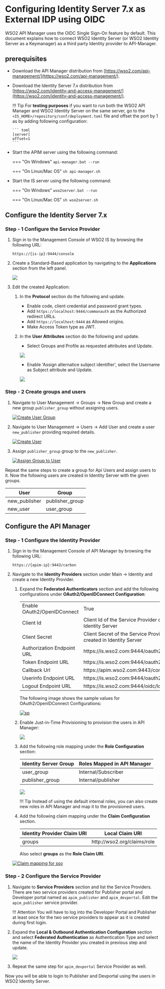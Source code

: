 # Configuring Identity Server 7.x as External IDP using OIDC

WSO2 API Manager uses the OIDC Single Sign-On feature by default. This document explains how to connect WSO2 Identity Server (or WSO2 Identity Server as a Keymanager) as a third party Identity provider to API-Manager.

## prerequisites

-   Download the API Manager distribution from [https://wso2.com/api-management/](https://wso2.com/api-management/).
-   Download the Identity Server 7.x distribution from [https://wso2.com/identity-and-access-management/](https://wso2.com/identity-and-access-management/).

    !!! Tip
        For **testing purposes** if you want to run both the WSO2 API Manager and WSO2 Identity Server on the same server, go to the `<IS_HOME>/repository/conf/deployment.toml` file and offset the port by 1 as by adding following configuration:

        ``` toml
        [server]
        offset=1
        ```

-   Start the APIM server using the following command:

    === "On Windows"
        ```
        api-manager.bat --run
        ```

    === "On Linux/Mac OS"
        ```
        sh api-manager.sh
        ```

-   Start the IS server using the following command:

    === "On Windows"
        ```
        wso2server.bat --run
        ```

    === "On Linux/Mac OS"
        ```
        sh wso2server.sh
        ```

## Configure the Identity Server 7.x

### Step - 1 Configure the Service Provider

1.  Sign in to the Management Console of WSO2 IS by browsing the following URL:  

    ```
    https://{is-ip}:9444/console
    ```

2.  Create a Standard-Based application by navigating to the **Applications** section from the left panel.

    [![]({{base_path}}/assets/img/setup-and-install/create-standard-app-in-is7.png)]({{base_path}}/assets/img/setup-and-install/create-standard-app-in-is7.png)

3.  Edit the created Application:

    1.  In the **Protocol** section do the following and update.

        - Enable code, client credential and password grant types.
        - Add `https://localhost:9444/commonauth` as the Authorized redirect URLs.
        - Add `https://localhost:9444` as Allowed origins.
        - Make Access Token type as JWT.

    2.  In the **User Attributes** section do the following and update.

        - Select Groups and Profile as requested attributes and Update.

        [![]({{base_path}}/assets/img/setup-and-install/set-user-attributes-to-ass-in-is7.png)]({{base_path}}/assets/img/setup-and-install/set-user-attributes-to-ass-in-is7.png)

        - Enable 'Assign alternatice subject identifier', select the Username as Subject attribute and Update.

        [![]({{base_path}}/assets/img/setup-and-install/set-subject-attributes-to-ass-in-is7.png)]({{base_path}}/assets/img/setup-and-install/set-subject-attributes-to-ass-in-is7.png)

### Step - 2 Create groups and users

1. Navigate to User Management → Groups → New Group and create a new group `publisher_group` without assigning users.

    [![Create User Group]({{base_path}}/assets/img/setup-and-install/create-group-in-is7.png)]({{base_path}}/assets/img/setup-and-install/create-group-in-is7.png)

2. Navigate to User Management → Users → Add User and create a user `new_publisher` providing required details.

    [![Create User]({{base_path}}/assets/img/setup-and-install/create-user-in-is7.png)]({{base_path}}/assets/img/setup-and-install/create-user-in-is7.png)

3. Assign `publisher_group` group to the `new_publisher`.

    [![Assign Group to User]({{base_path}}/assets/img/setup-and-install/assign-group-to-user-in-is7.png)]({{base_path}}/assets/img/setup-and-install/assign-group-to-user-in-is7.png)

Repeat the same steps to create a group for Api Users and assign users to it.
Now the following users are created in Identity Server with the given groups.

<table>
    <thead>
        <tr>
            <th>User</th>
            <th>Group</th>
        </tr>
    </thead>
    <tbody>
        <tr>
            <td>new_publisher</td>
            <td>publisher_group</td>
        </tr>
        <tr>
            <td>new_user</td>
            <td>user_group</td>
        </tr>
    </tbody>
</table>

## Configure the API Manager

### Step - 1 Configure the Identity Provider

1.  Sign in to the Management Console of API Manager by browsing the following URL: 


    ```
    https://{apim-ip}:9443/carbon
    ```

2.  Navigate to the **Identity Providers** section under Main → Identity and create a new Identity Provider.

    1.  Expand the **Federated Authenticators** section and add the following configurations under **OAuth2/OpenIDConnect Configuration**:

        <table>
            <tbody>
                <tr>
                    <td>Enable OAuth2/OpenIDConnect</td>
                    <td>True</td>
                </tr>
                <tr>
                    <td>Client Id</td>
                    <td>Client Id of the Service Provider created in Identity Server</td>
                </tr>
                <tr>
                    <td>Client Secret</td>
                    <td>Client Secret of the Service Provider created in Identity Server</td>
                </tr>
                <tr>
                    <td>Authorization Endpoint URL</td>
                    <td>https://is.wso2.com:9444/oauth2/authorize</td>
                </tr>
                <tr>
                    <td>Token Endpoint URL</td>
                    <td>https://is.wso2.com:9444/oauth2/token</td>
                </tr>
                <tr>
                    <td>Callback Url</td>
                    <td>https://apim.wso2.com:9443/commonauth</td>
                </tr>
                <tr>
                    <td>Userinfo Endpoint URL</td>
                    <td>https://is.wso2.com:9444/oauth2/userinfo</td>
                </tr>
                <tr>
                    <td>Logout Endpoint URL</td>
                    <td>https://is.wso2.com:9444/oidc/logout</td>
                </tr>
            </tbody>
        </table>

        The following image shows the sample values for OAuth2/OpenIDConnect Configurations:

        [![sp]({{base_path}}/assets/img/setup-and-install/identity-provider-configuration-for-sso.png)]({{base_path}}/assets/img/setup-and-install/identity-provider-configuration-for-sso.png)

    2.  Enable Just-in-Time Provisioning to provision the users in API Manager:

        [![]({{base_path}}/assets/img/setup-and-install/jit-provisioning-for-sso.png)]({{base_path}}/assets/img/setup-and-install/jit-provisioning-for-sso.png)

    3.  Add the following role mapping under the **Role Configuration** section:
    
        <table>
        <thead>
            <tr>
                <th>Identity Server Group</th>
                <th>Roles Mapped in API Manager</th>
            </tr>
        </thead>
        <tbody>
            <tr>
                <td>user_group</td>
                <td>Internal/Subscriber</td>
            </tr>
            <tr>
                <td>publisher_group</td>
                <td>Internal/publisher</td>
            </tr>
        </tbody>
        </table>

        [![]({{base_path}}/assets/img/setup-and-install/role-mapping-for-sso-is7.png)]({{base_path}}/assets/img/setup-and-install/role-mapping-for-sso-is7.png)

        !!! Tip
            Instead of using the default internal roles, you can also create new roles in API Manager and map it to the provisioned users. 

    4. Add the following claim mapping under the **Claim Configuration** section.
        <table>
        <thead>
            <tr>
                <th>Identity Provider Claim URI</th>
                <th>Local Claim URI</th>
            </tr>
        </thead>
        <tbody>
            <tr>
                <td>groups</td>
                <td>http://wso2.org/claims/role</td>
            </tr>
        </tbody>
        </table>
    
        Also select **groups** as the **Role Claim URI**.

    [![Claim mapping for sso]({{base_path}}/assets/img/setup-and-install/claim-mapping-for-sso.png)]({{base_path}}/assets/img/setup-and-install/claim-mapping-for-sso.png)

### Step - 2 Configure the Service Provider

1.  Navigate to **Service Providers** section and list the Service Providers. There are two service providers created for Publisher portal and Developer portal named as `apim_publisher` and `apim_devportal`. Edit the `apim_publisher` service provider.

    !!! Attention
        You will have to log into the Developer Portal and Publisher at least once for the two service providers to appear as it is created during first login.

2.  Expand the **Local & Outbound Authentication Configuration** section and select **Federated Authentication** as Authentication Type and select the name of the Identity Provider you created in previous step and update.

    [![]({{base_path}}/assets/img/setup-and-install/local-and-outbound-authentication-configuration-for-sso.png)]({{base_path}}/assets/img/setup-and-install/local-and-outbound-authentication-configuration-for-sso.png)

3.  Repeat the same step for `apim_devportal` Service Provider as well.

Now you will be able to login to Publisher and Devportal using the users in WSO2 Identity Server.

